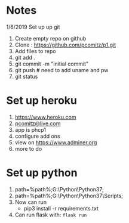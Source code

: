 # Notes 

1/6/2019 
Set up up git
1. Create empty repo on github
2. Clone : https://github.com/pcomitz/p1.git
3. Add files to repo
4. git add .
5. git commit -m "initial commit"
6. git push # need to add uname and pw
7. git status 

# Set up heroku

1.  https://www.heroku.com
2.  pcomitz@live.com
3.  app is phcp1 
4.  configure add ons 
5.  view on https://www.adminer.org
6. more to do 

# Set up python 
1. path=%path%;G:\Python\Python37;
2. path=%path%;G:\Python\Python37\Scripts;
3. Now can run  
    - pip3 install -r requirements.txt
4. Can run flask with: <code>flask run</code> 



